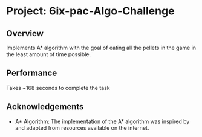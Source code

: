 # Project: 6ix-pac-Algo-Challenge

## Overview
Implements A* algorithm with the goal of eating all the pellets in the game in the least amount of time possible.

## Performance
Takes ~168 seconds to complete the task 

## Acknowledgements
- A* Algorithm: The implementation of the A* algorithm was inspired by and adapted from resources available on the internet.
